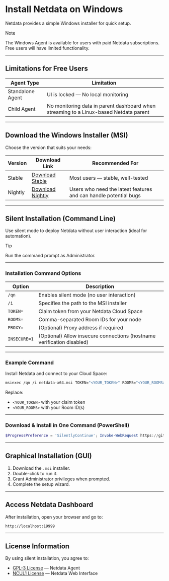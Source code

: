 # Install Netdata on Windows

Netdata provides a simple Windows installer for quick setup.

>[!NOTE]  
>The Windows Agent is available for users with paid Netdata subscriptions.  
>Free users will have limited functionality.

---

## Limitations for Free Users

| Agent Type       | Limitation                                                                            |
|------------------|---------------------------------------------------------------------------------------|
| Standalone Agent | UI is locked — No local monitoring                                                    |
| Child Agent      | No monitoring data in parent dashboard when streaming to a Linux-based Netdata parent |

---

## Download the Windows Installer (MSI)

Choose the version that suits your needs:

| Version | Download Link                                                                                             | Recommended For                                                  |
|---------|-----------------------------------------------------------------------------------------------------------|------------------------------------------------------------------|
| Stable  | [Download Stable](https://github.com/netdata/netdata/releases/latest/download/netdata-x64.msi)            | Most users — stable, well-tested                                 |
| Nightly | [Download Nightly](https://github.com/netdata/netdata-nightlies/releases/latest/download/netdata-x64.msi) | Users who need the latest features and can handle potential bugs |

---

## Silent Installation (Command Line)

Use silent mode to deploy Netdata without user interaction (ideal for automation).

>[!TIP]
>Run the command prompt as Administrator.

---

### Installation Command Options

| Option       | Description                                                            |
|--------------|------------------------------------------------------------------------|
| `/qn`        | Enables silent mode (no user interaction)                              |
| `/i`         | Specifies the path to the MSI installer                                |
| `TOKEN=`     | Claim token from your Netdata Cloud Space                              |
| `ROOMS=`     | Comma-separated Room IDs for your node                                 |
| `PROXY=`     | (Optional) Proxy address if required                                   |
| `INSECURE=1` | (Optional) Allow insecure connections (hostname verification disabled) |

---

### Example Command

Install Netdata and connect to your Cloud Space:

```bash
msiexec /qn /i netdata-x64.msi TOKEN="<YOUR_TOKEN>" ROOMS="<YOUR_ROOMS>"
```

Replace:

- `<YOUR_TOKEN>` with your claim token
- `<YOUR_ROOMS>` with your Room ID(s)

---

### Download & Install in One Command (PowerShell)

```powershell
$ProgressPreference = 'SilentlyContinue'; Invoke-WebRequest https://github.com/netdata/netdata/releases/latest/download/netdata-x64.msi -OutFile "netdata-x64.msi"; msiexec /qn /i netdata-x64.msi TOKEN=<YOUR_TOKEN> ROOMS=<YOUR_ROOMS>
```

---

## Graphical Installation (GUI)

1. Download the `.msi` installer.
2. Double-click to run it.
3. Grant Administrator privileges when prompted.
4. Complete the setup wizard.

---

## Access Netdata Dashboard

After installation, open your browser and go to:

```
http://localhost:19999
```

---

## License Information

By using silent installation, you agree to:

- [GPL-3 License](https://raw.githubusercontent.com/netdata/netdata/refs/heads/master/LICENSE) — Netdata Agent
- [NCUL1 License](https://app.netdata.cloud/LICENSE.txt) — Netdata Web Interface
